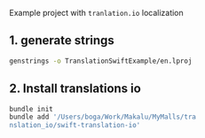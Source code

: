 Example project with `tranlation.io` localization


## 1. generate strings

```sh
genstrings -o TranslationSwiftExample/en.lproj 
```

## 2. Install translations io

```sh
bundle init
bundle add '/Users/boga/Work/Makalu/MyMalls/tra
nslation_io/swift-translation-io'
```